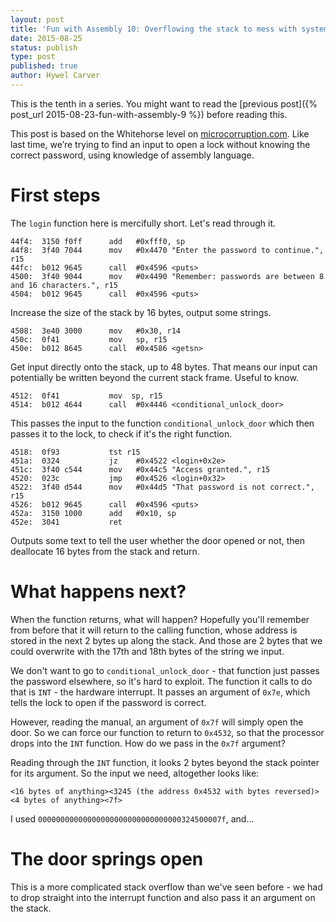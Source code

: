 ```yaml
---
layout: post
title: 'Fun with Assembly 10: Overflowing the stack to mess with system calls'
date: 2015-08-25
status: publish
type: post
published: true
author: Hywel Carver
---
```


This is the tenth in a series. You might want to read the [previous post]({% post_url 2015-08-23-fun-with-assembly-9 %}) before reading this.

This post is based on the Whitehorse level on [microcorruption.com](http://microcorruption.com). Like last time, we’re trying to find an input to open a lock without knowing the correct password, using knowledge of assembly language.

# First steps

The `login` function here is mercifully short. Let's read through it.

    44f4:  3150 f0ff      add   #0xfff0, sp
    44f8:  3f40 7044      mov   #0x4470 "Enter the password to continue.", r15
    44fc:  b012 9645      call  #0x4596 <puts>
    4500:  3f40 9044      mov   #0x4490 "Remember: passwords are between 8 and 16 characters.", r15
    4504:  b012 9645      call  #0x4596 <puts>

Increase the size of the stack by 16 bytes, output some strings.

    4508:  3e40 3000      mov   #0x30, r14
    450c:  0f41           mov   sp, r15
    450e:  b012 8645      call  #0x4586 <getsn>

Get input directly onto the stack, up to 48 bytes. That means our input can potentially be written beyond the current stack frame. Useful to know.

    4512:  0f41           mov  sp, r15
    4514:  b012 4644      call  #0x4446 <conditional_unlock_door>

This passes the input to the function `conditional_unlock_door` which then passes it to the lock, to check if it's the right function.

    4518:  0f93           tst r15
    451a:  0324           jz    #0x4522 <login+0x2e>
    451c:  3f40 c544      mov   #0x44c5 "Access granted.", r15
    4520:  023c           jmp   #0x4526 <login+0x32>
    4522:  3f40 d544      mov   #0x44d5 "That password is not correct.", r15
    4526:  b012 9645      call  #0x4596 <puts>
    452a:  3150 1000      add   #0x10, sp
    452e:  3041           ret

Outputs some text to tell the user whether the door opened or not, then deallocate 16 bytes from the stack and return.

# What happens next?

When the function returns, what will happen? Hopefully you'll remember from before that it will return to the calling function, whose address is stored in the next 2 bytes up along the stack. And those are 2 bytes that we could overwrite with the 17th and 18th bytes of the string we input.

We don't want to go to `conditional_unlock_door` - that function just passes the password elsewhere, so it's hard to exploit. The function it calls to do that is `INT` - the hardware interrupt. It passes an argument of `0x7e`, which tells the lock to open if the password is correct.

However, reading the manual, an argument of `0x7f` will simply open the door. So we can force our function to return to `0x4532`, so that the processor drops into the `INT` function. How do we pass in the `0x7f` argument?

Reading through the `INT` function, it looks 2 bytes beyond the stack pointer for its argument. So the input we need, altogether looks like:

`<16 bytes of anything><3245 (the address 0x4532 with bytes reversed)><4 bytes of anything><7f>`

I used `00000000000000000000000000000000324500007f`, and...

# The door springs open

This is a more complicated stack overflow than we've seen before - we had to drop straight into the interrupt function and also pass it an argument on the stack.
